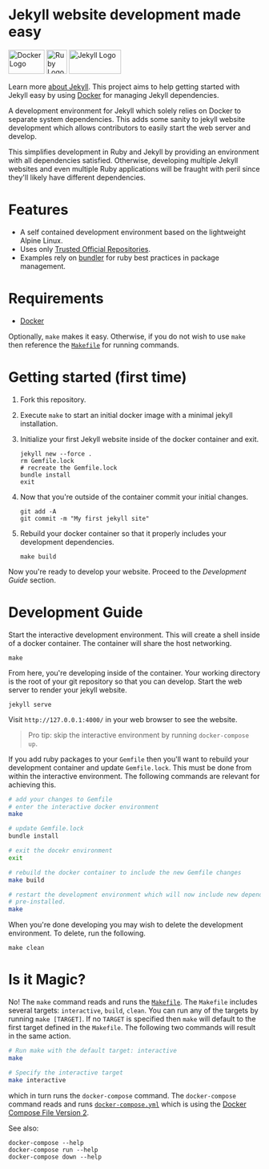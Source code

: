 # Jekyll website development made easy

<img
src="https://user-images.githubusercontent.com/875669/35621353-e78a6956-0638-11e8-8e07-3d96e9e91dd7.png"
height=48 width=72 alt="Docker Logo" /> <img
src="https://user-images.githubusercontent.com/875669/42405293-405f1cae-8148-11e8-8c81-c464be1d36bb.jpeg"
height=48 width=41 alt="Ruby Logo" /> <img
src="https://user-images.githubusercontent.com/875669/42405359-638eff9a-8149-11e8-8812-fa950f6a0387.png"
height=48 width=104 alt="Jekyll Logo" />

Learn more [about Jekyll][jekyll].  This project aims to help getting started
with Jekyll easy by using [Docker][docker] for managing Jekyll dependencies.

A development environment for Jekyll which solely relies on Docker to separate
system dependencies.  This adds some sanity to jekyll website development which
allows contributors to easily start the web server and develop.

This simplifies development in Ruby and Jekyll by providing an environment with
all dependencies satisfied.  Otherwise, developing multiple Jekyll websites and
even multiple Ruby applications will be fraught with peril since they'll likely
have different dependencies.

# Features

- A self contained development environment based on the lightweight Alpine
  Linux.
- Uses only [Trusted Official Repositories][official-repos].
- Examples rely on [bundler][bundler] for ruby best practices in package
  management.

# Requirements

* [Docker][docker]

Optionally, `make` makes it easy.  Otherwise, if you do not wish to use `make`
then reference the [`Makefile`](Makefile) for running commands.

# Getting started (first time)

1. Fork this repository.
2. Execute `make` to start an initial docker image with a minimal jekyll
   installation.
3. Initialize your first Jekyll website inside of the docker container and exit.

   ```
   jekyll new --force .
   rm Gemfile.lock
   # recreate the Gemfile.lock
   bundle install
   exit
   ```

4. Now that you're outside of the container commit your initial changes.

   ```
   git add -A
   git commit -m "My first jekyll site"
   ```

5. Rebuild your docker container so that it properly includes your development
   dependencies.

   ```
   make build
   ```

Now you're ready to develop your website.  Proceed to the _Development Guide_
section.

# Development Guide

Start the interactive development environment.  This will create a shell inside
of a docker container.  The container will share the host networking.

    make

From here, you're developing inside of the container.  Your working directory is
the root of your git repository so that you can develop.  Start the web server
to render your jekyll website.

    jekyll serve

Visit `http://127.0.0.1:4000/` in your web browser to see the website.

> Pro tip: skip the interactive environment by running `docker-compose up`.

If you add ruby packages to your `Gemfile` then you'll want to rebuild your
development container and update `Gemfile.lock`.  This must be done from within
the interactive environment.  The following commands are relevant for achieving
this.

```bash
# add your changes to Gemfile
# enter the interactive docker environment
make

# update Gemfile.lock
bundle install

# exit the docekr environment
exit

# rebuild the docker container to include the new Gemfile changes
make build

# restart the development environment which will now include new dependencies
# pre-installed.
make
```

When you're done developing you may wish to delete the development environment.
To delete, run the following.

    make clean

# Is it Magic?

No!  The `make` command reads and runs the [`Makefile`](Makefile).  The
`Makefile` includes several targets: `interactive`, `build`, `clean`.  You can
run any of the targets by running `make [TARGET]`.  If no `TARGET` is specified
then `make` will default to the first target defined in the `Makefile`.  The
following two commands will result in the same action.

```bash
# Run make with the default target: interactive
make

# Specify the interactive target
make interactive
```

which in turn
runs the `docker-compose` command.  The `docker-compose` command reads and runs
[`docker-compose.yml`](docker-compose.yml) which is using the [Docker Compose
File Version 2][compose-v2].

See also:

    docker-compose --help
    docker-compose run --help
    docker-compose down --help

[bundler]: https://bundler.io/
[compose-v2]: https://docs.docker.com/compose/compose-file/compose-file-v2/
[docker]: https://www.docker.com/community-edition
[jekyll]: https://jekyllrb.com/
[official-repos]: https://docs.docker.com/docker-hub/official_repos/
